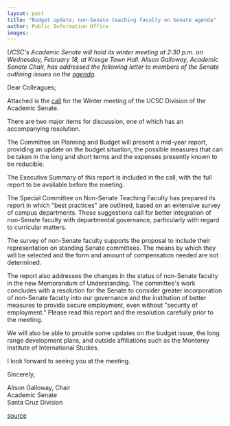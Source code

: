 ```yaml
---
layout: post
title: "Budget update, non-Senate teaching faculty on Senate agenda"
author: Public Information Office
images:
---
```


_UCSC's Academic Senate will hold its winter meeting at 2:30 p.m. on Wednesday, February 18, at Kresge Town Hall. Alison Galloway, Academic Senate Chair, has addressed the following letter to members of the Senate outlining issues on the [agenda][1]._

Dear Colleagues;  

Attached is the [call][1] for the Winter meeting of the UCSC Division of the Academic Senate.  
  
There are two major items for discussion, one of which has an accompanying resolution.   

The Committee on Planning and Budget will present a mid-year report, providing an update on the budget situation, the possible measures that can be taken in the long and short terms and the expenses presently known to be reducible.

The Executive Summary of this report is included in the call, with the full report to be available before the meeting.  

The Special Committee on Non-Senate Teaching Faculty has prepared its report in which "best practices" are outlined, based on an extensive survey of campus departments. These suggestions call for better integration of non-Senate faculty with departmental governance, particularly with regard to curricular matters.

The survey of non-Senate faculty supports the proposal to include their representation on standing Senate committees. The means by which they will be selected and the form and amount of compensation needed are not determined.

The report also addresses the changes in the status of non-Senate faculty in the new Memorandum of Understanding. The committee's work concludes with a resolution for the Senate to consider greater incorporation of non-Senate faculty into our governance and the institution of better measures to provide secure employment, even without "security of employment." Please read this report and the resolution carefully prior to the meeting.   

We will also be able to provide some updates on the budget issue, the long range development plans, and outside affiliations such as the Monterey Institute of International Studies.

I look forward to seeing you at the meeting.   

Sincerely,

Alison Galloway, Chair  
Academic Senate  
Santa Cruz Division

[1]: http://senate.ucsc.edu/meetings/04feb/A04feb.htm

[source](http://www1.ucsc.edu/currents/03-04/02-16/senate.html "Permalink to senate")
